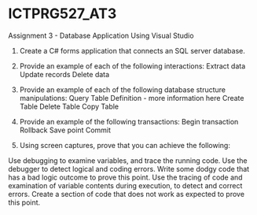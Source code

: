 # ICTPRG527_AT3
 Assignment 3 - Database Application
Using Visual Studio

1. Create a C# forms application that connects an SQL server database.

2. Provide an example of each of the following interactions:
Extract data
Update records
Delete data

3. Provide an example of each of the following database structure manipulations:
Query Table Definition - more information here
Create Table
Delete Table
Copy Table

4. Provide an example of the following transactions:
Begin transaction
Rollback
Save point
Commit

5. Using screen captures, prove that you can achieve the following:

Use debugging to examine variables, and trace the running code.
Use the debugger to detect logical and coding errors. Write some dodgy code that has a bad logic outcome to prove this point.
Use the tracing of code and examination of variable contents during execution, to detect and correct errors. Create a section of code that does not work as expected to prove this point.
